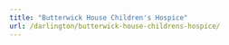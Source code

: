 ```yaml
---
title: "Butterwick House Children's Hospice"
url: /darlington/butterwick-house-childrens-hospice/
---
```

